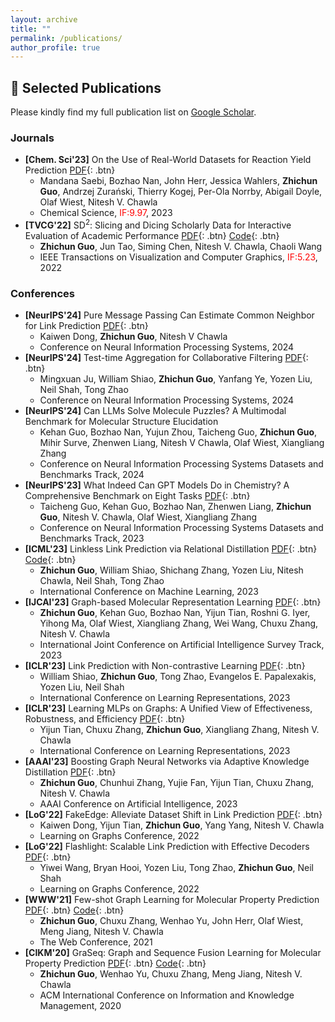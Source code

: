 ```yaml
---
layout: archive
title: ""
permalink: /publications/
author_profile: true
---
```

## 📖 **Selected Publications**
Please kindly find my full publication list on [Google Scholar](https://scholar.google.com/citations?user=BOFfWR0AAAAJ&hl=en&oi=ao).
### **Journals**
- **[Chem. Sci'23]** On the Use of Real-World Datasets for Reaction Yield Prediction [PDF](https://pubs.rsc.org/en/content/articlepdf/2023/sc/d2sc06041h){: .btn} 
  + Mandana Saebi, Bozhao Nan, John Herr, Jessica Wahlers, **Zhichun Guo**, Andrzej Zurański, Thierry Kogej, Per-Ola Norrby, Abigail Doyle, Olaf Wiest, Nitesh V. Chawla
  + Chemical Science, <span style="color:red">IF:9.97</span>, 2023
- **[TVCG'22]** SD$^2$: Slicing and Dicing Scholarly Data for Interactive Evaluation of Academic Performance [PDF](https://arxiv.org/pdf/2203.12671.pdf){: .btn} [Code](https://github.com/zhichunguo/SD2){: .btn}
  + **Zhichun Guo**, Jun Tao, Siming Chen, Nitesh V. Chawla, Chaoli Wang
  + IEEE Transactions on Visualization and Computer Graphics, <span style="color:red">IF:5.23</span>, 2022

### **Conferences**
- **[NeurIPS'24]** Pure Message Passing Can Estimate Common Neighbor for Link Prediction [PDF](https://arxiv.org/pdf/2309.00976){: .btn}
  + Kaiwen Dong, **Zhichun Guo**, Nitesh V Chawla
  + Conference on Neural Information Processing Systems, 2024
- **[NeurIPS'24]** Test-time Aggregation for Collaborative Filtering [PDF](https://arxiv.org/pdf/2404.08660){: .btn}
  + Mingxuan Ju, William Shiao, **Zhichun Guo**, Yanfang Ye, Yozen Liu, Neil Shah, Tong Zhao
  + Conference on Neural Information Processing Systems, 2024
- **[NeurIPS'24]** Can LLMs Solve Molecule Puzzles? A Multimodal Benchmark for Molecular Structure Elucidation 
  + Kehan Guo, Bozhao Nan, Yujun Zhou, Taicheng Guo, **Zhichun Guo**, Mihir Surve, Zhenwen Liang, Nitesh V Chawla, Olaf Wiest, Xiangliang Zhang
  + Conference on Neural Information Processing Systems Datasets and Benchmarks Track, 2024
- **[NeurIPS'23]** What Indeed Can GPT Models Do in Chemistry? A Comprehensive Benchmark on Eight Tasks [PDF](https://arxiv.org/pdf/2305.18365.pdf){: .btn}
  + Taicheng Guo, Kehan Guo, Bozhao Nan, Zhenwen Liang, **Zhichun Guo**, Nitesh V. Chawla, Olaf Wiest, Xiangliang Zhang
  + Conference on Neural Information Processing Systems Datasets and Benchmarks Track, 2023
- **[ICML'23]** Linkless Link Prediction via Relational Distillation [PDF](https://arxiv.org/pdf/2210.05801.pdf){: .btn} [Code](https://github.com/snap-research/linkless-link-prediction){: .btn}
  + **Zhichun Guo**, William Shiao, Shichang Zhang, Yozen Liu, Nitesh Chawla, Neil Shah, Tong Zhao
  + International Conference on Machine Learning, 2023
- **[IJCAI'23]** Graph-based Molecular Representation Learning [PDF](https://arxiv.org/pdf/2207.04869.pdf){: .btn}
  + **Zhichun Guo**, Kehan Guo, Bozhao Nan, Yijun Tian, Roshni G. Iyer, Yihong Ma, Olaf Wiest, Xiangliang Zhang, Wei Wang, Chuxu Zhang, Nitesh V. Chawla
  + International Joint Conference on Artificial Intelligence Survey Track, 2023
- **[ICLR'23]** Link Prediction with Non-contrastive Learning [PDF](https://arxiv.org/pdf/2211.14394.pdf){: .btn}
  + William Shiao, **Zhichun Guo**, Tong Zhao, Evangelos E. Papalexakis, Yozen Liu, Neil Shah
  + International Conference on Learning Representations, 2023
- **[ICLR'23]** Learning MLPs on Graphs: A Unified View of Effectiveness, Robustness, and Efficiency [PDF](https://openreview.net/pdf?id=Cs3r5KLdoj){: .btn}
  + Yijun Tian, Chuxu Zhang, **Zhichun Guo**, Xiangliang Zhang, Nitesh V. Chawla
  + International Conference on Learning Representations, 2023
- **[AAAI'23]** Boosting Graph Neural Networks via Adaptive Knowledge Distillation [PDF](https://arxiv.org/pdf/2210.05920.pdf){: .btn}
  + **Zhichun Guo**, Chunhui Zhang, Yujie Fan, Yijun Tian, Chuxu Zhang, Nitesh V. Chawla
  + AAAI Conference on Artificial Intelligence, 2023
- **[LoG'22]** FakeEdge: Alleviate Dataset Shift in Link Prediction [PDF](https://openreview.net/pdf?id=QDN0jSXuvtX){: .btn}
  + Kaiwen Dong, Yijun Tian, **Zhichun Guo**, Yang Yang, Nitesh V. Chawla
  + Learning on Graphs Conference, 2022
- **[LoG'22]** Flashlight: Scalable Link Prediction with Effective Decoders [PDF](https://openreview.net/pdf?id=-H-AKyXZnHn){: .btn}
  + Yiwei Wang, Bryan Hooi, Yozen Liu, Tong Zhao, **Zhichun Guo**, Neil Shah
  + Learning on Graphs Conference, 2022
- **[WWW'21]** Few-shot Graph Learning for Molecular Property Prediction [PDF](https://dl.acm.org/doi/abs/10.1145/3442381.3450112?casa_token=abDoUPPH8vwAAAAA%3AJ-RP6glR9pIbvqzqrZHpdAedFjj4kcejXf_VyJ-aGLQh0dMy8F3zKdl7GHuOV5l0N1Ij6cyFZtAqTQ){: .btn} [Code](https://github.com/zhichunguo/Meta-MGNN){: .btn}
  + **Zhichun Guo**, Chuxu Zhang, Wenhao Yu, John Herr, Olaf Wiest, Meng Jiang, Nitesh V. Chawla
  + The Web Conference, 2021
- **[CIKM'20]** GraSeq: Graph and Sequence Fusion Learning for Molecular Property Prediction [PDF](https://dl.acm.org/doi/abs/10.1145/3340531.3411981){: .btn} [Code](https://github.com/zhichunguo/GraSeq){: .btn}
  + **Zhichun Guo**, Wenhao Yu, Chuxu Zhang, Meng Jiang, Nitesh V. Chawla
  + ACM International Conference on Information and Knowledge Management, 2020

<!-- {% if author.googlescholar %}
  You can also find my articles on <u><a href="{{author.googlescholar}}">my Google Scholar profile</a>.</u>
{% endif %}

{% include base_path %}

{% for post in site.publications reversed %}
  {% include archive-single.html %}
{% endfor %} -->

